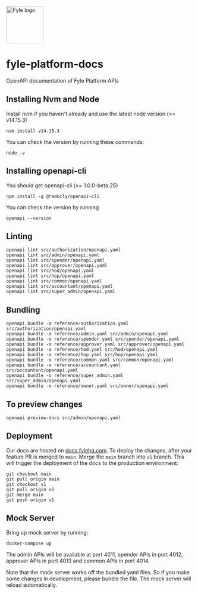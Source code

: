<img src="https://raw.github.com/fylein/fyle-platform-docs/main/assets/images/fyle_logo.png" alt="Fyle logo" width="100">

# fyle-platform-docs #

OpenAPI documentation of Fyle Platform APIs

## Installing Nvm and Node ##

Install nvm if you haven't already and use the latest node version (>= v14.15.3)

    nvm install v14.15.3

You can check the version by running these commands:

    node -v

## Installing openapi-cli ##

You should get openapi-cli (>= 1.0.0-beta.25)

    npm install -g @redocly/openapi-cli

You can check the version by running

    openapi --version

## Linting ##

    openapi lint src/authorization/openapi.yaml
    openapi lint src/admin/openapi.yaml
    openapi lint src/spender/openapi.yaml
    openapi lint src/approver/openapi.yaml
    openapi lint src/hod/openapi.yaml
    openapi lint src/hop/openapi.yaml
    openapi lint src/common/openapi.yaml
    openapi lint src/accountant/openapi.yaml
    openapi lint src/super_admin/openapi.yaml    

## Bundling ##

    openapi bundle -o reference/authorization.yaml src/authorization/openapi.yaml
    openapi bundle -o reference/admin.yaml src/admin/openapi.yaml
    openapi bundle -o reference/spender.yaml src/spender/openapi.yaml
    openapi bundle -o reference/approver.yaml src/approver/openapi.yaml
    openapi bundle -o reference/hod.yaml src/hod/openapi.yaml
    openapi bundle -o reference/hop.yaml src/hop/openapi.yaml
    openapi bundle -o reference/common.yaml src/common/openapi.yaml
    openapi bundle -o reference/accountant.yaml src/accountant/openapi.yaml
    openapi bundle -o reference/super_admin.yaml src/super_admin/openapi.yaml
    openapi bundle -o reference/owner.yaml src/owner/openapi.yaml

## To preview changes ##

    openapi preview-docs src/admin/openapi.yaml

## Deployment ##

  Our docs are hosted on [docs.fylehq.com](https://docs.fylehq.com). To deploy the changes, after your feature PR is merged to `main`. Merge the `main` branch into `v1` branch. This will trigger the deployment of the docs to the production environment:

    git checkout main
    git pull origin main
    git checkout v1
    git pull origin v1
    git merge main
    git push origin v1

## Mock Server ##

Bring up mock server by running:

    docker-compose up

The admin APIs will be available at port 4011, spender APIs in port 4012, approver APIs in port 4013 and common APIs in port 4014.

Note that the mock server works off the bundled yaml files. So if you make some changes in development, please bundle
the file. The mock server will reload automatically.

